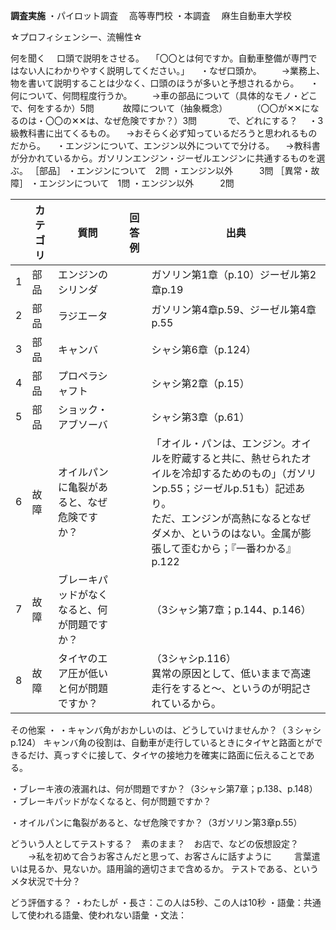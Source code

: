 
**調査実施**
・パイロット調査
　高等専門校
・本調査
　麻生自動車大学校

☆プロフィシェンシー、流暢性☆

何を聞く
　口頭で説明をさせる。
　「〇〇とは何ですか。自動車整備が専門ではない人にわかりやすく説明してください。」
　・なぜ口頭か。
　　→業務上、物を書いて説明することは少なく、口頭のほうが多いと予想されるから。
　・何について、何問程度行うか。
	　　→車の部品について（具体的なモノ・どこで、何をするか）5問
	　　　故障について（抽象概念）
	　　　（〇〇が✕✕になるのは・〇〇の✕✕は、なぜ危険ですか？）3問
	　　　
で、どれにする？
　・3級教科書に出てくるもの。
	　→おそらく必ず知っているだろうと思われるものだから。
　・エンジンについて、エンジン以外についてで分ける。
	　→教科書が分かれているから。ガソリンエンジン・ジーゼルエンジンに共通するものを選ぶ。
［部品］
	・エンジンについて　2問
	・エンジン以外　　　3問
［異常・故障］
	・エンジンについて　1問
	・エンジン以外　　　2問

|     | カテゴリ | 質問                     | 回答例 | 出典                                                                                                                             |
| --- | ---- | ---------------------- | --- | ------------------------------------------------------------------------------------------------------------------------------ |
| 1   | 部品   | エンジンのシリンダ              |     | ガソリン第1章（p.10）ジーゼル第2章p.19                                                                                                       |
| 2   | 部品   | ラジエータ                  |     | ガソリン第4章p.59、ジーゼル第4章p.55                                                                                                        |
| 3   | 部品   | キャンバ                   |     | シャシ第6章（p.124）                                                                                                                  |
| 4   | 部品   | プロペラシャフト               |     | シャシ第2章（p.15）                                                                                                                   |
| 5   | 部品   | ショック・アブソーバ             |     | シャシ第3章（p.61）                                                                                                                   |
| 6   | 故障   | オイルパンに亀裂があると、なぜ危険ですか？  |     | 「オイル・パンは、エンジン。オイルを貯蔵すると共に、熱せられたオイルを冷却するためのもの」（ガソリンp.55；ジーゼルp.51も）記述あり。<br>ただ、エンジンが高熱になるとなぜダメか、というのはない。金属が膨張して歪むから；『一番わかる』p.122 |
| 7   | 故障   | ブレーキパッドがなくなると、何が問題ですか？ |     | （3シャシ第7章；p.144、p.146）                                                                                                          |
| 8   | 故障   | タイヤのエア圧が低いと何が問題ですか？    |     | （3シャシp.116）<br>異常の原因として、低いままで高速走行をすると～、というのが明記されているから。                                                                         |
その他案
・
・キャンバ角がおかしいのは、どうしていけませんか？（３シャシp.124）
キャンバ角の役割は、自動車が走行しているときにタイヤと路面とができるだけ、真っすぐに接して、タイヤの接地力を確実に路面に伝えることである。


・ブレーキ液の液漏れは、何が問題ですか？（3シャシ第7章；p.138、p.148）
・ブレーキパッドがなくなると、何が問題ですか？

・オイルパンに亀裂があると、なぜ危険ですか？（3ガソリン第3章p.55）



どういう人としてテストする？　素のまま？　お店で、などの仮想設定？
　　→私を初めて合うお客さんだと思って、お客さんに話すように
　　
言葉遣いは見るか、見ないか。語用論的適切さまで含めるか。
テストである、というメタ状況で十分？

どう評価する？
・わたしが
・長さ：この人は5秒、この人は10秒
・語彙：共通して使われる語彙、使われない語彙
・文法：
